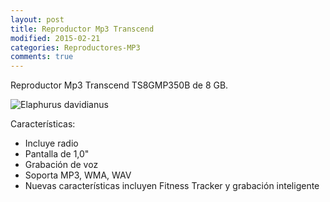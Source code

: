 ```yaml
---
layout: post
title: Reproductor Mp3 Transcend
modified: 2015-02-21
categories: Reproductores-MP3
comments: true
---
```


Reproductor Mp3 Transcend TS8GMP350B de 8 GB.

![Elaphurus davidianus](http://i.imgur.com/c9KvbN8.jpg?1 "Transcend TS8GMP350B")

Características:

 - Incluye radio
 - Pantalla de 1,0"
 - Grabación de voz
 - Soporta MP3, WMA, WAV
 - Nuevas características incluyen Fitness Tracker y grabación inteligente

